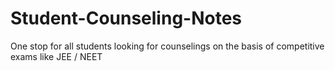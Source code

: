 # Student-Counseling-Notes
One stop for all students looking for counselings on the basis of competitive exams like JEE / NEET
